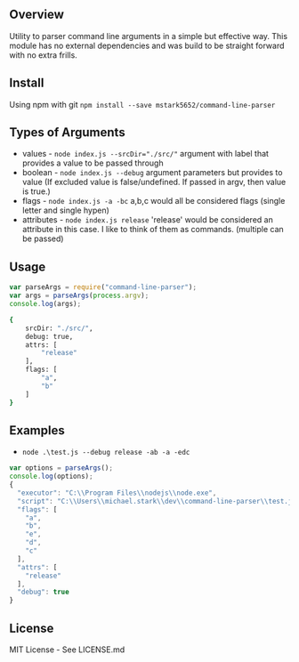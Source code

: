## Overview
Utility to parser command line arguments in a simple but effective way. This module has no external dependencies and was build to be straight forward with no extra frills.

## Install
Using npm with git
`npm install --save mstark5652/command-line-parser`

## Types of Arguments
* values - `node index.js --srcDir="./src/"` argument with label that provides a value to be passed through
* boolean - `node index.js --debug` argument parameters but provides to value (If excluded value is false/undefined. If passed in argv, then value is true.)
* flags - `node index.js -a -bc` a,b,c would all be considered flags (single letter and single hypen)
* attributes - `node index.js release` 'release' would be considered an attribute in this case. I like to think of them as commands. (multiple can be passed)

## Usage
```js
var parseArgs = require("command-line-parser");
var args = parseArgs(process.argv);
console.log(args);
```
```bash
{
    srcDir: "./src/",
    debug: true,
    attrs: [
        "release"
    ],
    flags: [
        "a",
        "b"
    ]
}
```

## Examples
* `node .\test.js --debug release -ab -a -edc`
```js
var options = parseArgs();
console.log(options);
{
  "executor": "C:\\Program Files\\nodejs\\node.exe",
  "script": "C:\\Users\\michael.stark\\dev\\command-line-parser\\test.js",
  "flags": [
    "a",
    "b",
    "e",
    "d",
    "c"
  ],
  "attrs": [
    "release"
  ],
  "debug": true
}
```


## License
MIT License - See LICENSE.md


